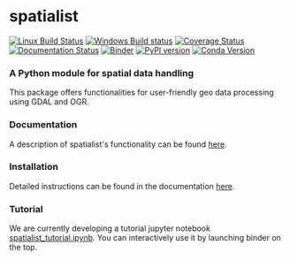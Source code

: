 # spatialist
[![Linux Build Status][1]][2] [![Windows Build status][3]][4] [![Coverage Status][5]][6]
[![Documentation Status][7]][8] [![Binder][9]][10] [![PyPI version][12]][13] [![Conda Version][15]][16]

### A Python module for spatial data handling

This package offers functionalities for user-friendly geo data processing using GDAL and OGR.

### Documentation
A description of spatialist's functionality can be found [here][8].

### Installation
Detailed instructions can be found in the documentation [here][14].

### Tutorial
We are currently developing a tutorial jupyter notebook [spatialist_tutorial.ipynb][11]. 
You can interactively use it by launching binder on the top.

[1]: https://www.travis-ci.org/johntruckenbrodt/spatialist.svg?branch=master
[2]: https://www.travis-ci.org/johntruckenbrodt/spatialist
[3]: https://ci.appveyor.com/api/projects/status/3nxj2nnmp21ig860?svg=true
[4]: https://ci.appveyor.com/project/johntruckenbrodt/spatialist
[5]: https://coveralls.io/repos/github/johntruckenbrodt/spatialist/badge.svg?branch=master
[6]: https://coveralls.io/github/johntruckenbrodt/spatialist?branch=master
[7]: https://readthedocs.org/projects/spatialist/badge/?version=latest
[8]: https://spatialist.readthedocs.io/en/latest/?badge=latest
[9]: https://mybinder.org/badge.svg
[10]: https://mybinder.org/v2/gh/johntruckenbrodt/spatialist/master?filepath=spatialist_tutorial.ipynb
[11]: https://github.com/johntruckenbrodt/spatialist/blob/master/spatialist_tutorial.ipynb
[12]: https://badge.fury.io/py/spatialist.svg
[13]: https://badge.fury.io/py/spatialist
[14]: https://spatialist.readthedocs.io/en/latest/installation.html
[15]: https://img.shields.io/conda/vn/conda-forge/spatialist.svg
[16]: https://anaconda.org/conda-forge/spatialist